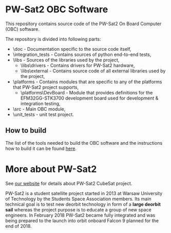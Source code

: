 
# PW-Sat2 OBC Software

This repository contains source code of the PW-Sat2 On Board Computer (OBC) software.

The repository is divided into following parts:
  * \\doc - Documentation specific to the source code itself,
  * \\integration_tests - Contains sources of python end-to-end tests,
  * \\libs - Sources of the libraries used by the project,
    * \\libs\\drivers - Contains drivers for PW-Sat2 hardware,
    * \\libs\\external - Contains source code of all external libraries used by the project,
  * \\platforms - Contains modules that are specific to any of the platforms that PW-Sat2 project supports,
    * \\platforms\\DevBoard - Module that provides definitions for the EFM32GG-STK3700 development board used for development & integration testing,
  * \\src - Main OBC module,
  * \\unit_tests - unit test project.

## How to build

The list of the tools needed to build the OBC software and the instructions how to build it can be found [here](doc/HowToBuild.md).

# More about PW-Sat2

See [our website](https://pw-sat.pl) for details about PW-Sat2 CubeSat project.

PW-Sat2 is a student satellite project started in 2013 at Warsaw University of Technology by the Students Space Association members. Its main technical goal is to test new deorbit technology in form of a **large deorbit sail** whereas the project purpose is to educate a group of new space engineers. In February 2018 PW-Sat2 became fully integrated and was being prepared to the launch into orbit onboard Falcon 9 planned for the end of 2018.
